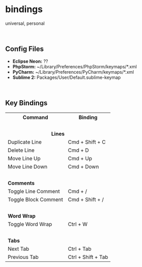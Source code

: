 # bindings
universal, personal

<br>

## Config Files

* **Eclipse Neon:** ??
* **PhpStorm:** ~/Library/Preferences/PhpStorm<xx>/keymaps/*.xml
* **PyCharm:** ~/Library/Preferences/PyCharm<xx>/keymaps/*.xml
* **Sublime 2:** Packages/User/Default.sublime-keymap

<br>

## Key Bindings
<table>
	<tr>
		<th>Command</th>
		<th>Binding</th>
	</tr>
	<tr>
		<td colspan="2" style="text-align: center;">&nbsp;</td>
	</tr>
	<tr>
		<td colspan="2" style="text-align: center;"><strong>Lines</strong></td>
	</tr>	
	<tr>
		<td>Duplicate Line</td>
		<td>Cmd + Shift + C</td>
	</tr>
	<tr>
		<td>Delete Line</td>
		<td>Cmd + D</td>
	</tr>
	<tr>
		<td>Move Line Up</td>
		<td>Cmd + Up</td>
	</tr>
	<tr>
		<td>Move Line Down</td>
		<td>Cmd + Down</td>
	</tr>
	<tr>
		<td colspan="2">&nbsp</td>
	</tr>
	<tr>
		<td colspan="2"><strong>Comments</strong></td>
	</tr>
	<tr>
		<td>Toggle Line Comment</td>
		<td>Cmd + /</td>
	</tr>
	<tr>
		<td>Toggle Block Comment</td>
		<td>Cmd + Shift + /</td>
	</tr>
	<tr>
		<td colspan="2">&nbsp;</td>
	</tr>
	<tr>
		<td colspan="2" style="margin: auto;"><strong>Word Wrap</strong></td>
	</tr>
	<tr>
		<td>Toggle Word Wrap</td>
		<td>Ctrl + W</td>
	</tr>
	<tr>
		<td colspan="2">&nbsp;</td>
	</tr>
	<tr>
		<td colspan="2"><strong>Tabs</strong></td>
	</tr>
	<tr>
		<td>Next Tab</td>
		<td>Ctrl + Tab</td>
	</tr>
	<tr>
		<td>Previous Tab</td>
		<td>Ctrl + Shift + Tab</td>
	</tr>
</table>
